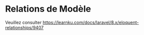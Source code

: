 # Relations de Modèle

Veuillez consulter https://learnku.com/docs/laravel/8.x/eloquent-relationships/9407
